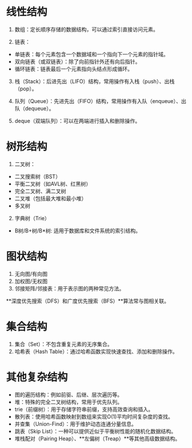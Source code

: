# 线性结构

1. 数组：定长顺序存储的数据结构，可以通过索引直接访问元素。

2. 链表：
- 单链表：每个元素包含一个数据域和一个指向下一个元素的指针域。
- 双向链表（或双链表）：除了向前指针外还有向后指针。
- 循环链表：链表最后一个元素指向头结点形成循环。

3. 栈（Stack）：后进先出（LIFO）结构，常用操作有入栈（push）、出栈（pop）。

4. 队列（Queue）：先进先出（FIFO）结构，常用操作有入队（enqueue）、出队（dequeue）。

5. deque（双端队列）：可以在两端进行插入和删除操作。





# 树形结构

1. 二叉树：

- 二叉搜索树（BST）
- 平衡二叉树（如AVL树、红黑树）
- 完全二叉树、满二叉树
- 二叉堆（包括最大堆和最小堆）
- 多叉树

2. 字典树（Trie）

- B树/B+树/B*树: 适用于数据库和文件系统的索引结构。





# 图状结构

1. 无向图/有向图
2. 加权图/无权图
3. 邻接矩阵/邻接表：用于表示图的两种常见方法。

**深度优先搜索（DFS）和广度优先搜索（BFS）**算法常与图相关联。





# 集合结构

1. 集合（Set）：不包含重复元素的无序集合。
2. 哈希表（Hash Table）：通过哈希函数实现快速查找、添加和删除操作。





# 其他复杂结构

- 图的遍历结构：例如前驱、后继、层次遍历等。
- 堆：特殊的完全二叉树结构，常用于优先队列。
- trie（前缀树）：用于存储字符串前缀，支持高效查询和插入。
- 散列表：使用哈希函数映射到数组来实现O(1)平均时间复杂度的查找。
- 并查集（Union-Find）：用于维护动态连通分量信息。
- 跳表（Skip List）：一种可以提供近似于平衡树性能的随机化数据结构。
- 堆栈配对（Pairing Heap）、**左偏树（Treap）**等其他高级数据结构。